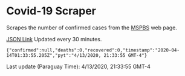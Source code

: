 # Covid-19 Scraper

Scrapes the number of confirmed cases from the [MSPBS](https://www.mspbs.gov.py/covid-19.php) web page.

[JSON Link](https://jmayalag.github.io/covid19-scrape/cases.json)
Updated every 30 minutes.
```
{"confirmed":null,"deaths":0,"recovered":0,"timestamp":"2020-04-14T01:33:55.205Z","pyt":"4/13/2020, 21:33:55 GMT-4"}
```
Last update (Paraguay Time): 4/13/2020, 21:33:55 GMT-4